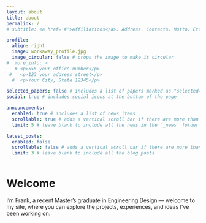 ```yaml
---
layout: about
title: about
permalink: /
# subtitle: <a href='#'>Affiliations</a>. Address. Contacts. Motto. Etc.

profile:
  align: right
  image: workaway_profile.jpg
  image_circular: false # crops the image to make it circular
#  more_info: >
   # <p>555 your office number</p>
 #   <p>123 your address street</p>
  #  <p>Your City, State 12345</p>

selected_papers: false # includes a list of papers marked as "selected={true}"
social: true # includes social icons at the bottom of the page

announcements:
  enabled: true # includes a list of news items
  scrollable: true # adds a vertical scroll bar if there are more than 3 news items
  limit: 5 # leave blank to include all the news in the `_news` folder

latest_posts:
  enabled: false
  scrollable: false # adds a vertical scroll bar if there are more than 3 new posts items
  limit: 3 # leave blank to include all the blog posts
---
```


# Welcome  

I’m Frank, a recent Master’s graduate in Engineering Design — welcome to my site, where you can explore the projects, experiences, and ideas I’ve been working on.

<!-- with a passion for sustainability, innovation, and problem-solving — especially where they come together to tackle real-world challenges. Over the past year I’ve travelled widely, gaining new perspectives and experiences that shape how I approach both work and life. Check out my blog on this. -->

<!-- On this site you’ll find my projects, blogs, and ideas at the intersection of engineering, data, and business, as well as a glimpse into the journeys and interests that drive me.   -->

<!-- Write your biography here. Tell the world about yourself. Link to your favorite [subreddit](http://reddit.com). You can put a picture in, too. The code is already in, just name your picture `prof_pic.jpg` and put it in the `img/` folder.

Put your address / P.O. box / other info right below your picture. You can also disable any of these elements by editing `profile` property of the YAML header of your `_pages/about.md`. Edit `_bibliography/papers.bib` and Jekyll will render your [publications page](/al-folio/publications/) automatically.

Link to your social media connections, too. This theme is set up to use [Font Awesome icons](https://fontawesome.com/) and [Academicons](https://jpswalsh.github.io/academicons/), like the ones below. Add your Facebook, Twitter, LinkedIn, Google Scholar, or just disable all of them. -->

<!-- 
---
layout: about
title: about
permalink: /
profile:
  align: right
  image: workaway_profile.jpg
  image_circular: false
social: true
announcements:
  enabled: true
---
# Welcome  

I’m Frank, a recent Master’s graduate in Engineering Design — welcome to my site, where you can explore the projects, experiences, and ideas I’ve been working on. -->

